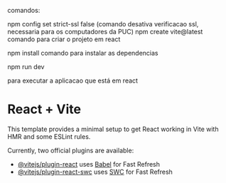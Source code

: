 
comandos:

npm config set strict-ssl false (comando desativa verificacao ssl, necessaria para os computadores da PUC)
npm create vite@latest
comando para criar o projeto em react


npm install
comando para instalar as dependencias

npm run dev

para executar a aplicacao que está em react









# React + Vite

This template provides a minimal setup to get React working in Vite with HMR and some ESLint rules.

Currently, two official plugins are available:

- [@vitejs/plugin-react](https://github.com/vitejs/vite-plugin-react/blob/main/packages/plugin-react/README.md) uses [Babel](https://babeljs.io/) for Fast Refresh
- [@vitejs/plugin-react-swc](https://github.com/vitejs/vite-plugin-react-swc) uses [SWC](https://swc.rs/) for Fast Refresh



